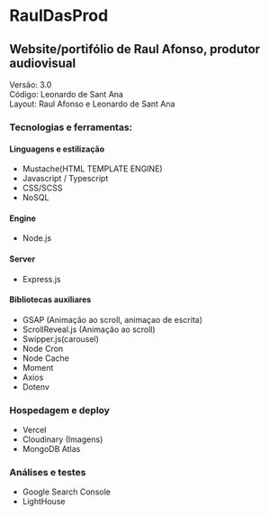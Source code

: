 # RaulDasProd
## Website/portifólio de Raul Afonso, produtor audiovisual

Versão: 3.0<br>
Código: Leonardo de Sant Ana<br>
Layout: Raul Afonso e Leonardo de Sant Ana

### Tecnologias e ferramentas:

#### Linguagens e estilização
  - Mustache(HTML TEMPLATE ENGINE)
  - Javascript / Typescript
  - CSS/SCSS
  - NoSQL
  
#### Engine
  - Node.js
  
#### Server
  - Express.js

#### Bibliotecas auxiliares
- GSAP (Animação ao scroll, animaçao de escrita)
- ScrollReveal.js (Animação ao scroll)
- Swipper.js(carousel)
- Node Cron
- Node Cache
- Moment
- Axios
- Dotenv

### Hospedagem e deploy
- Vercel
- Cloudinary (Imagens)
- MongoDB Atlas

### Análises e testes
- Google Search Console
- LightHouse

